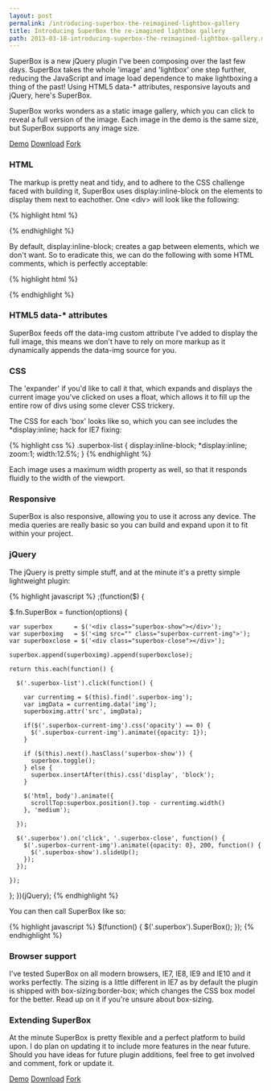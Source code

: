 ```yaml
---
layout: post
permalink: /introducing-superbox-the-reimagined-lightbox-gallery
title: Introducing SuperBox the re-imagined lightbox gallery
path: 2013-03-18-introducing-superbox-the-reimagined-lightbox-gallery.md
---
```


SuperBox is a new jQuery plugin I've been composing over the last few days. SuperBox takes the whole 'image' and 'lightbox' one step further, reducing the JavaScript and image load dependence to make lightboxing a thing of the past! Using HTML5 data-* attributes, responsive layouts and jQuery, here's SuperBox.

SuperBox works wonders as a static image gallery, which you can click to reveal a full version of the image. Each image in the demo is the same size, but SuperBox supports any image size.

<div class="download-box">
  <a href="//toddmotto.com/labs/superbox" onclick="_gaq.push(['_trackEvent', 'Click', 'Demo SuperBox, 'SuperBox Demo']);">Demo</a>
  <a href="//toddmotto.com/labs/superbox/superbox.zip" onclick="_gaq.push(['_trackEvent', 'Click', 'Download SuperBox, 'SuperBox Download']);">Download</a>
  <a href="//github.com/toddmotto/superbox" onclick="_gaq.push(['_trackEvent', 'Click', 'Fork SuperBox', 'SuperBox Fork']);">Fork</a>
</div>

### HTML
The markup is pretty neat and tidy, and to adhere to the CSS challenge faced with building it, SuperBox uses display:inline-block on the elements to display them next to eachother. One &lt;div&gt; will look like the following:

{% highlight html %}
<div class="superbox-list">
  <img src="img/superbox/superbox-thumb-1.jpg" data-img="img/superbox/superbox-full-1.jpg" alt="" class="superbox-img">
</div>
{% endhighlight %}

By default, display:inline-block; creates a gap between elements, which we don't want. So to eradicate this, we can do the following with some HTML comments, which is perfectly acceptable:

{% highlight html %}
<div class="superbox-list">
  <img src="img/superbox/superbox-thumb-1.jpg" data-img="img/superbox/superbox-full-1.jpg" alt="" class="superbox-img">
</div><!--
--><div class="superbox-list">
  <img src="img/superbox/superbox-thumb-2.jpg" data-img="img/superbox/superbox-full-2.jpg" alt="" class="superbox-img">
</div><!--
--><div class="superbox-list">
  <img src="img/superbox/superbox-thumb-3.jpg" data-img="img/superbox/superbox-full-3.jpg" alt="" class="superbox-img">
</div>
{% endhighlight %}

### HTML5 data-* attributes
SuperBox feeds off the data-img custom attribute I've added to display the full image, this means we don't have to rely on more markup as it dynamically appends the data-img source for you.

### CSS
The 'expander' if you'd like to call it that, which expands and displays the current image you've clicked on uses a float, which allows it to fill up the entire row of divs using some clever CSS trickery.

The CSS for each 'box' looks like so, which you can see includes the *display:inline; hack for IE7 fixing:

{% highlight css %}
.superbox-list {
  display:inline-block;
  *display:inline;
  zoom:1;
  width:12.5%;
}
{% endhighlight %}

Each image uses a maximum width property as well, so that it responds fluidly to the width of the viewport.

### Responsive
SuperBox is also responsive, allowing you to use it across any device. The media queries are really basic so you can build and expand upon it to fit within your project.

### jQuery
The jQuery is pretty simple stuff, and at the minute it's a pretty simple lightweight plugin:

{% highlight javascript %}
;(function($) {
    
  $.fn.SuperBox = function(options) {
    
    var superbox      = $('<div class="superbox-show"></div>');
    var superboximg   = $('<img src="" class="superbox-current-img">');
    var superboxclose = $('<div class="superbox-close"></div>');
    
    superbox.append(superboximg).append(superboxclose);
    
    return this.each(function() {
      
      $('.superbox-list').click(function() {
    
        var currentimg = $(this).find('.superbox-img');
        var imgData = currentimg.data('img');
        superboximg.attr('src', imgData);
        
        if($('.superbox-current-img').css('opacity') == 0) {
          $('.superbox-current-img').animate({opacity: 1});
        }
        
        if ($(this).next().hasClass('superbox-show')) {
          superbox.toggle();
        } else {
          superbox.insertAfter(this).css('display', 'block');
        }
        
        $('html, body').animate({
          scrollTop:superbox.position().top - currentimg.width()
        }, 'medium');
      
      });
            
      $('.superbox').on('click', '.superbox-close', function() {
        $('.superbox-current-img').animate({opacity: 0}, 200, function() {
          $('.superbox-show').slideUp();
        });
      });
      
    });
  };
})(jQuery);
{% endhighlight %}

You can then call SuperBox like so:

{% highlight javascript %}
$(function() {
  $('.superbox').SuperBox();
});
{% endhighlight %}

### Browser support
I've tested SuperBox on all modern browsers, IE7, IE8, IE9 and IE10 and it works perfectly. The sizing is a little different in IE7 as by default the plugin is shipped with box-sizing:border-box; which changes the CSS box model for the better. Read up on it if you're unsure about box-sizing.

### Extending SuperBox
At the minute SuperBox is pretty flexible and a perfect platform to build upon. I do plan on updating it to include more features in the near future. Should you have ideas for future plugin additions, feel free to get involved and comment, fork or update it.

<div class="download-box">
  <a href="//toddmotto.com/labs/superbox" onclick="_gaq.push(['_trackEvent', 'Click', 'Demo SuperBox, 'SuperBox Demo']);">Demo</a>
  <a href="//toddmotto.com/labs/superbox/superbox.zip" onclick="_gaq.push(['_trackEvent', 'Click', 'Download SuperBox, 'SuperBox Download']);">Download</a>
  <a href="//github.com/toddmotto/superbox" onclick="_gaq.push(['_trackEvent', 'Click', 'Fork SuperBox', 'SuperBox Fork']);">Fork</a>
</div>
